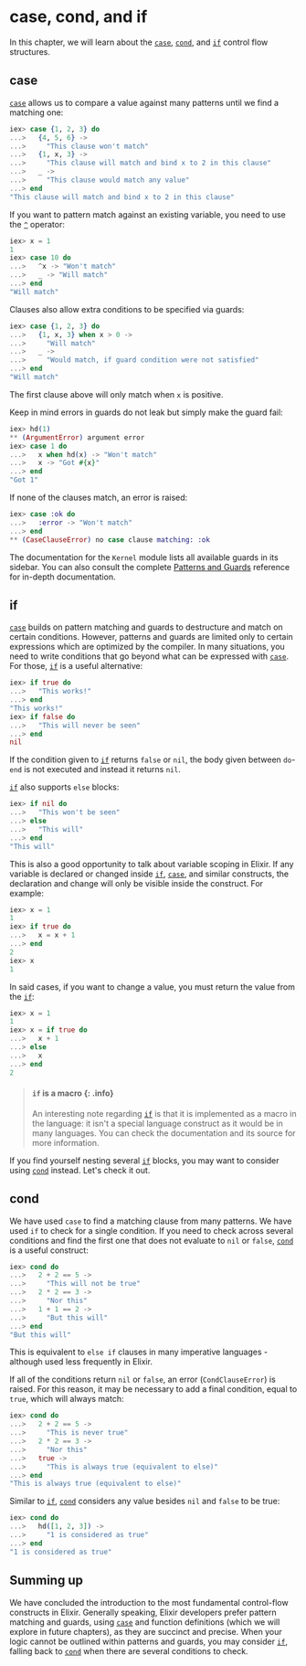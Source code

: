 <!--
  SPDX-License-Identifier: Apache-2.0
  SPDX-FileCopyrightText: 2021 The Elixir Team
-->

# case, cond, and if

In this chapter, we will learn about the [`case`](`case/2`), [`cond`](`cond/1`), and [`if`](`if/2`) control flow structures.

## case

[`case`](`case/2`) allows us to compare a value against many patterns until we find a matching one:

```elixir
iex> case {1, 2, 3} do
...>   {4, 5, 6} ->
...>     "This clause won't match"
...>   {1, x, 3} ->
...>     "This clause will match and bind x to 2 in this clause"
...>   _ ->
...>     "This clause would match any value"
...> end
"This clause will match and bind x to 2 in this clause"
```

If you want to pattern match against an existing variable, you need to use the [`^`](`^/1`) operator:

```elixir
iex> x = 1
1
iex> case 10 do
...>   ^x -> "Won't match"
...>   _ -> "Will match"
...> end
"Will match"
```

Clauses also allow extra conditions to be specified via guards:

```elixir
iex> case {1, 2, 3} do
...>   {1, x, 3} when x > 0 ->
...>     "Will match"
...>   _ ->
...>     "Would match, if guard condition were not satisfied"
...> end
"Will match"
```

The first clause above will only match when `x` is positive.

Keep in mind errors in guards do not leak but simply make the guard fail:

```elixir
iex> hd(1)
** (ArgumentError) argument error
iex> case 1 do
...>   x when hd(x) -> "Won't match"
...>   x -> "Got #{x}"
...> end
"Got 1"
```

If none of the clauses match, an error is raised:

```elixir
iex> case :ok do
...>   :error -> "Won't match"
...> end
** (CaseClauseError) no case clause matching: :ok
```

The documentation for the `Kernel` module lists all available guards in its sidebar. You can also consult the complete [Patterns and Guards](../references/patterns-and-guards.md#guards) reference for in-depth documentation.

## if

[`case`](`case/2`) builds on pattern matching and guards to destructure and match on certain conditions. However, patterns and guards are limited only to certain expressions which are optimized by the compiler. In many situations, you need to write conditions that go beyond what can be expressed with [`case`](`case/2`). For those, [`if`](`if/2`) is a useful alternative:

```elixir
iex> if true do
...>   "This works!"
...> end
"This works!"
iex> if false do
...>   "This will never be seen"
...> end
nil
```

If the condition given to [`if`](`if/2`) returns `false` or `nil`, the body given between `do`-`end` is not executed and instead it returns `nil`.

[`if`](`if/2`) also supports `else` blocks:

```elixir
iex> if nil do
...>   "This won't be seen"
...> else
...>   "This will"
...> end
"This will"
```

This is also a good opportunity to talk about variable scoping in Elixir. If any variable is declared or changed inside [`if`](`if/2`), [`case`](`case/2`), and similar constructs, the declaration and change will only be visible inside the construct. For example:

```elixir
iex> x = 1
1
iex> if true do
...>   x = x + 1
...> end
2
iex> x
1
```

In said cases, if you want to change a value, you must return the value from the [`if`](`if/2`):

```elixir
iex> x = 1
1
iex> x = if true do
...>   x + 1
...> else
...>   x
...> end
2
```

> #### `if` is a macro {: .info}
>
> An interesting note regarding [`if`](`if/2`) is that it is implemented as a macro in the language: it isn't a special language construct as it would be in many languages. You can check the documentation and its source for more information.

If you find yourself nesting several [`if`](`if/2`) blocks, you may want to consider using [`cond`](`cond/1`) instead. Let's check it out.

## cond

We have used `case` to find a matching clause from many patterns. We have used `if` to check for a single condition. If you need to check across several conditions and find the first one that does not evaluate to `nil` or `false`, [`cond`](`cond/1`) is a useful construct:

```elixir
iex> cond do
...>   2 + 2 == 5 ->
...>     "This will not be true"
...>   2 * 2 == 3 ->
...>     "Nor this"
...>   1 + 1 == 2 ->
...>     "But this will"
...> end
"But this will"
```

This is equivalent to `else if` clauses in many imperative languages - although used less frequently in Elixir.

If all of the conditions return `nil` or `false`, an error (`CondClauseError`) is raised. For this reason, it may be necessary to add a final condition, equal to `true`, which will always match:

```elixir
iex> cond do
...>   2 + 2 == 5 ->
...>     "This is never true"
...>   2 * 2 == 3 ->
...>     "Nor this"
...>   true ->
...>     "This is always true (equivalent to else)"
...> end
"This is always true (equivalent to else)"
```

Similar to [`if`](`if/2`), [`cond`](`cond/1`) considers any value besides `nil` and `false` to be true:

```elixir
iex> cond do
...>   hd([1, 2, 3]) ->
...>     "1 is considered as true"
...> end
"1 is considered as true"
```

## Summing up

We have concluded the introduction to the most fundamental control-flow constructs in Elixir. Generally speaking, Elixir developers prefer pattern matching and guards, using [`case`](`case/2`) and function definitions (which we will explore in future chapters), as they are succinct and precise. When your logic cannot be outlined within patterns and guards, you may consider [`if`](`if/2`), falling back to [`cond`](`cond/1`) when there are several conditions to check.
